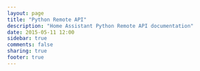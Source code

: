```yaml
---
layout: page
title: "Python Remote API"
description: "Home Assistant Python Remote API documentation"
date: 2015-05-11 12:00
sidebar: true
comments: false
sharing: true
footer: true
---
```


<script>
window.location = 'https://developers.home-assistant.io/docs/en/external_api_rest_python.html';
</script>